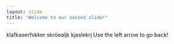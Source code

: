 ```yaml
---
layout: slide
title: "Welcome to our second slide!"
---
```

klafkaserfskker skröealjk kjaslekrj
Use the left arrow to go back!
